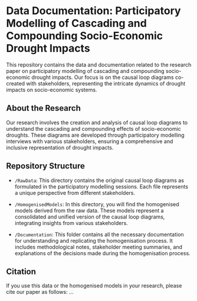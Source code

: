 # Data Documentation: Participatory Modelling of Cascading and Compounding Socio-Economic Drought Impacts

This repository contains the data and documentation related to the research paper on participatory modelling of cascading and compounding socio-economic drought impacts. Our focus is on the causal loop diagrams co-created with stakeholders, representing the intricate dynamics of drought impacts on socio-economic systems.

## About the Research

Our research involves the creation and analysis of causal loop diagrams to understand the cascading and compounding effects of socio-economic droughts. These diagrams are developed through participatory modelling interviews with various stakeholders, ensuring a comprehensive and inclusive representation of drought impacts.

## Repository Structure

- `/RawData`: This directory contains the original causal loop diagrams as formulated in the participatory modelling sessions. Each file represents a unique perspective from different stakeholders.

- `/HomogenisedModels`: In this directory, you will find the homogenised models derived from the raw data. These models represent a consolidated and unified version of the causal loop diagrams, integrating insights from various stakeholders.

- `/Documentation`: This folder contains all the necessary documentation for understanding and replicating the homogenisation process. It includes methodological notes, stakeholder meeting summaries, and explanations of the decisions made during the homogenisation process.


## Citation

If you use this data or the homogenised models in your research, please cite our paper as follows:
...

